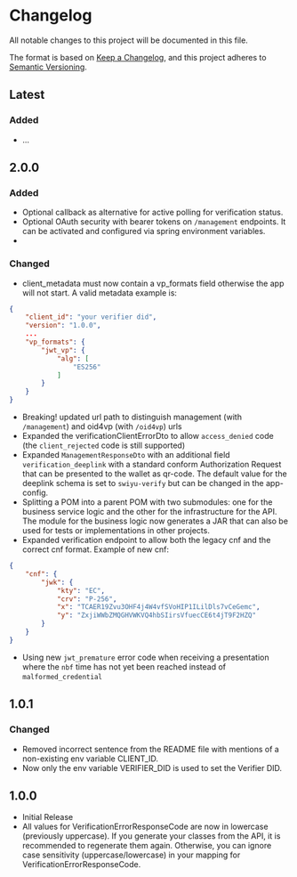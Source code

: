 # Changelog

All notable changes to this project will be documented in this file.

The format is based on [Keep a Changelog](https://keepachangelog.com/en/1.1.0/),
and this project adheres to [Semantic Versioning](https://semver.org/spec/v2.0.0.html).

## Latest

### Added

- ...

## 2.0.0

### Added

- Optional callback as alternative for active polling for verification status.
- Optional OAuth security with bearer tokens on `/management` endpoints.
  It can be activated and configured via spring environment variables.
- 
### Changed

- client_metadata must now contain a vp_formats field otherwise the app will not start. A valid metadata example is:
```json
{
    "client_id": "your verifier did",
    "version": "1.0.0",
    ...
    "vp_formats": {
        "jwt_vp": {
            "alg": [
                "ES256"
            ]
        }
    }
}
```
- Breaking! updated url path to distinguish management (with `/management`) and oid4vp (with `/oid4vp`) urls
- Expanded the verificationClientErrorDto to allow `access_denied` code (the `client_rejected` code is still supported)
- Expanded `ManagementResponseDto` with an additional field `verification_deeplink` with a standard conform
  Authorization Request that can be presented to the wallet as qr-code. The default value for the deeplink schema is set
  to `swiyu-verify` but can be changed in the app-config.
- Splitting a POM into a parent POM with two submodules: one for the business service logic and the other for the
  infrastructure for the API. The module for the business logic now generates a JAR that can also be used for tests
  or implementations in other projects.
- Expanded verification endpoint to allow both the legacy cnf and the correct cnf format. Example of new cnf:

```json
{
    "cnf": {
        "jwk": {
            "kty": "EC",
            "crv": "P-256",
            "x": "TCAER19Zvu3OHF4j4W4vfSVoHIP1ILilDls7vCeGemc",
            "y": "ZxjiWWbZMQGHVWKVQ4hbSIirsVfuecCE6t4jT9F2HZQ"
        }
    }
}
```

- Using new `jwt_premature` error code when receiving a presentation where the `nbf` time has not yet been reached instead of `malformed_credential` 

## 1.0.1

### Changed

- Removed incorrect sentence from the README file with mentions of a non-existing env variable CLIENT_ID.
- Now only the env variable VERIFIER_DID is used to set the Verifier DID.

## 1.0.0

- Initial Release
- All values for VerificationErrorResponseCode are now in lowercase (previously uppercase).
  If you generate your classes from the API, it is recommended to regenerate them again.
  Otherwise, you can ignore case sensitivity (uppercase/lowercase) in your mapping for VerificationErrorResponseCode.